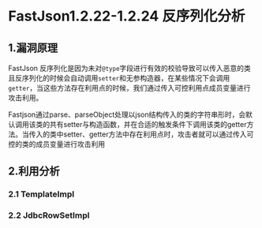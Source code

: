 # FastJson1.2.22-1.2.24 反序列化分析

## 1.漏洞原理

FastJson 反序列化是因为未对`@type`字段进行有效的校验导致可以传入恶意的类且反序列化的时候会自动调用`setter`和无参构造器，在某些情况下会调用`getter`，当这些方法存在利用点的时候，我们通过传入可控利用点成员变量进行攻击利用。

Fastjson通过parse、parseObject处理以json结构传入的类的字符串形时，会默认调用该类的共有setter与构造函数，并在合适的触发条件下调用该类的getter方法。当传入的类中setter、getter方法中存在利用点时，攻击者就可以通过传入可控的类的成员变量进行攻击利用







## 2.利用分析

### 2.1 TemplateImpl





### 2.2 JdbcRowSetImpl
